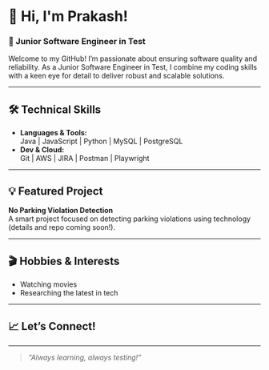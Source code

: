 
# 👋 Hi, I'm Prakash!

### 🚀 Junior Software Engineer in Test  
Welcome to my GitHub! I’m passionate about ensuring software quality and reliability. As a Junior Software Engineer in Test, I combine my coding skills with a keen eye for detail to deliver robust and scalable solutions.

---

## 🛠️ Technical Skills
- **Languages & Tools:**  
  Java | JavaScript | Python | MySQL | PostgreSQL
- **Dev & Cloud:**  
  Git | AWS | JIRA | Postman | Playwright

---

## 💡 Featured Project
**No Parking Violation Detection**  
A smart project focused on detecting parking violations using technology (details and repo coming soon!).

---

## 🎬 Hobbies & Interests
- Watching movies
- Researching the latest in tech

---

## 📈 Let’s Connect!
<!-- Add your LinkedIn, portfolio, or other social links here if you’d like -->

---

> _“Always learning, always testing!”_

<!--
![](https://komarev.com/ghpvc/?username=E204182Prakash&style=flat-square)
-->
